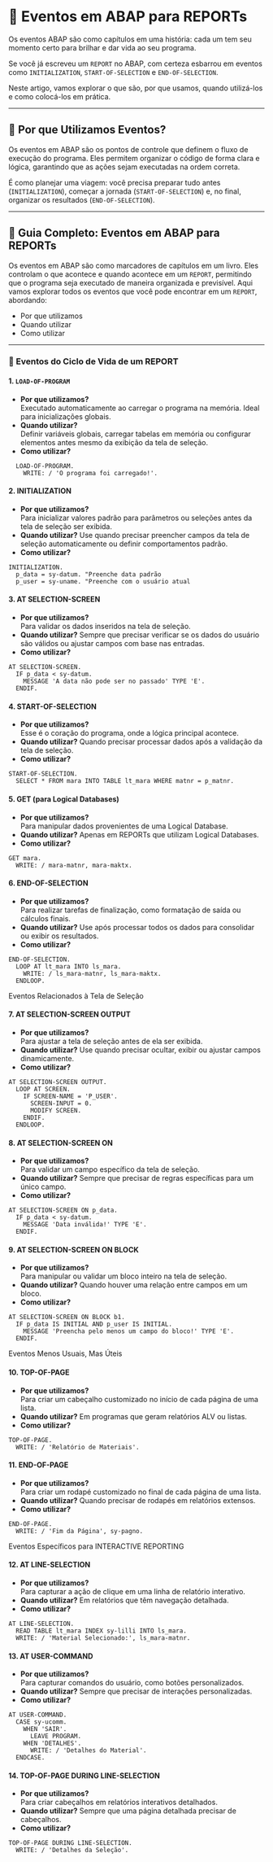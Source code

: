 # 📘 Eventos em ABAP para REPORTs

Os eventos ABAP são como capítulos em uma história: cada um tem seu momento certo para brilhar e dar vida ao seu programa.

Se você já escreveu um `REPORT` no ABAP, com certeza esbarrou em eventos como `INITIALIZATION`, `START-OF-SELECTION` e `END-OF-SELECTION`.

Neste artigo, vamos explorar o que são, por que usamos, quando utilizá-los e como colocá-los em prática.

---

## 🎯 Por que Utilizamos Eventos?

Os eventos em ABAP são os pontos de controle que definem o fluxo de execução do programa. Eles permitem organizar o código de forma clara e lógica, garantindo que as ações sejam executadas na ordem correta.

É como planejar uma viagem: você precisa preparar tudo antes (`INITIALIZATION`), começar a jornada (`START-OF-SELECTION`) e, no final, organizar os resultados (`END-OF-SELECTION`).

---

## 📝 Guia Completo: Eventos em ABAP para REPORTs

Os eventos em ABAP são como marcadores de capítulos em um livro. Eles controlam o que acontece e quando acontece em um `REPORT`, permitindo que o programa seja executado de maneira organizada e previsível. Aqui vamos explorar todos os eventos que você pode encontrar em um `REPORT`, abordando:

- Por que utilizamos
- Quando utilizar
- Como utilizar

---

### 🚀 Eventos do Ciclo de Vida de um REPORT

#### 1. `LOAD-OF-PROGRAM`
- **Por que utilizamos?**  
  Executado automaticamente ao carregar o programa na memória. Ideal para inicializações globais.
- **Quando utilizar?**  
  Definir variáveis globais, carregar tabelas em memória ou configurar elementos antes mesmo da exibição da tela de seleção.
- **Como utilizar?**
~~~  
  LOAD-OF-PROGRAM.
    WRITE: / 'O programa foi carregado!'.
~~~

#### 2. INITIALIZATION
- **Por que utilizamos?**  
Para inicializar valores padrão para parâmetros ou seleções antes da tela de seleção ser exibida.
- **Quando utilizar?**
Use quando precisar preencher campos da tela de seleção automaticamente ou definir comportamentos padrão.
- **Como utilizar?**
~~~
INITIALIZATION.
  p_data = sy-datum. "Preenche data padrão
  p_user = sy-uname. "Preenche com o usuário atual
~~~

#### 3. AT SELECTION-SCREEN
- **Por que utilizamos?**  
Para validar os dados inseridos na tela de seleção.
- **Quando utilizar?**
Sempre que precisar verificar se os dados do usuário são válidos ou ajustar campos com base nas entradas.
- **Como utilizar?**

~~~
AT SELECTION-SCREEN.
  IF p_data < sy-datum.
    MESSAGE 'A data não pode ser no passado' TYPE 'E'.
  ENDIF.
~~~

#### 4. START-OF-SELECTION
- **Por que utilizamos?**  
Esse é o coração do programa, onde a lógica principal acontece.
- **Quando utilizar?**
Quando precisar processar dados após a validação da tela de seleção.
- **Como utilizar?**

~~~
START-OF-SELECTION.
  SELECT * FROM mara INTO TABLE lt_mara WHERE matnr = p_matnr.
~~~

#### 5. GET (para Logical Databases)
- **Por que utilizamos?**  
Para manipular dados provenientes de uma Logical Database.
- **Quando utilizar?**
Apenas em REPORTs que utilizam Logical Databases.
- **Como utilizar?**

~~~
GET mara.
  WRITE: / mara-matnr, mara-maktx.
~~~

#### 6. END-OF-SELECTION
- **Por que utilizamos?**  
Para realizar tarefas de finalização, como formatação de saída ou cálculos finais.
- **Quando utilizar?**
Use após processar todos os dados para consolidar ou exibir os resultados.
- **Como utilizar?**

~~~
END-OF-SELECTION.
  LOOP AT lt_mara INTO ls_mara.
    WRITE: / ls_mara-matnr, ls_mara-maktx.
  ENDLOOP.
~~~

Eventos Relacionados à Tela de Seleção
#### 7. AT SELECTION-SCREEN OUTPUT
- **Por que utilizamos?**  
Para ajustar a tela de seleção antes de ela ser exibida.
- **Quando utilizar?**
Use quando precisar ocultar, exibir ou ajustar campos dinamicamente.
- **Como utilizar?**

~~~
AT SELECTION-SCREEN OUTPUT.
  LOOP AT SCREEN.
    IF SCREEN-NAME = 'P_USER'.
      SCREEN-INPUT = 0.
      MODIFY SCREEN.
    ENDIF.
  ENDLOOP.
~~~

#### 8. AT SELECTION-SCREEN ON <CAMPO>
- **Por que utilizamos?**  
Para validar um campo específico da tela de seleção.
- **Quando utilizar?**
Sempre que precisar de regras específicas para um único campo.
- **Como utilizar?**

~~~
AT SELECTION-SCREEN ON p_data.
  IF p_data < sy-datum.
    MESSAGE 'Data inválida!' TYPE 'E'.
  ENDIF.
~~~

#### 9. AT SELECTION-SCREEN ON BLOCK
- **Por que utilizamos?**  
Para manipular ou validar um bloco inteiro na tela de seleção.
- **Quando utilizar?**
Quando houver uma relação entre campos em um bloco.
- **Como utilizar?**

~~~
AT SELECTION-SCREEN ON BLOCK b1.
  IF p_data IS INITIAL AND p_user IS INITIAL.
    MESSAGE 'Preencha pelo menos um campo do bloco!' TYPE 'E'.
  ENDIF.
~~~

Eventos Menos Usuais, Mas Úteis
#### 10. TOP-OF-PAGE
- **Por que utilizamos?**  
Para criar um cabeçalho customizado no início de cada página de uma lista.
- **Quando utilizar?**
Em programas que geram relatórios ALV ou listas.
- **Como utilizar?**

~~~
TOP-OF-PAGE.
  WRITE: / 'Relatório de Materiais'.
~~~

#### 11. END-OF-PAGE
- **Por que utilizamos?**  
Para criar um rodapé customizado no final de cada página de uma lista.
- **Quando utilizar?**
Quando precisar de rodapés em relatórios extensos.
- **Como utilizar?**

~~~
END-OF-PAGE.
  WRITE: / 'Fim da Página', sy-pagno.
~~~

Eventos Específicos para INTERACTIVE REPORTING
#### 12. AT LINE-SELECTION
- **Por que utilizamos?**  
Para capturar a ação de clique em uma linha de relatório interativo.
- **Quando utilizar?**
Em relatórios que têm navegação detalhada.
- **Como utilizar?**

~~~
AT LINE-SELECTION.
  READ TABLE lt_mara INDEX sy-lilli INTO ls_mara.
  WRITE: / 'Material Selecionado:', ls_mara-matnr.
~~~

#### 13. AT USER-COMMAND
- **Por que utilizamos?**  
Para capturar comandos do usuário, como botões personalizados.
- **Quando utilizar?**
Sempre que precisar de interações personalizadas.
- **Como utilizar?**

~~~
AT USER-COMMAND.
  CASE sy-ucomm.
    WHEN 'SAIR'.
      LEAVE PROGRAM.
    WHEN 'DETALHES'.
      WRITE: / 'Detalhes do Material'.
  ENDCASE.
~~~

#### 14. TOP-OF-PAGE DURING LINE-SELECTION
- **Por que utilizamos?**  
Para criar cabeçalhos em relatórios interativos detalhados.
- **Quando utilizar?**
Sempre que uma página detalhada precisar de cabeçalhos.
- **Como utilizar?**

~~~
TOP-OF-PAGE DURING LINE-SELECTION.
  WRITE: / 'Detalhes da Seleção'.   
~~~
